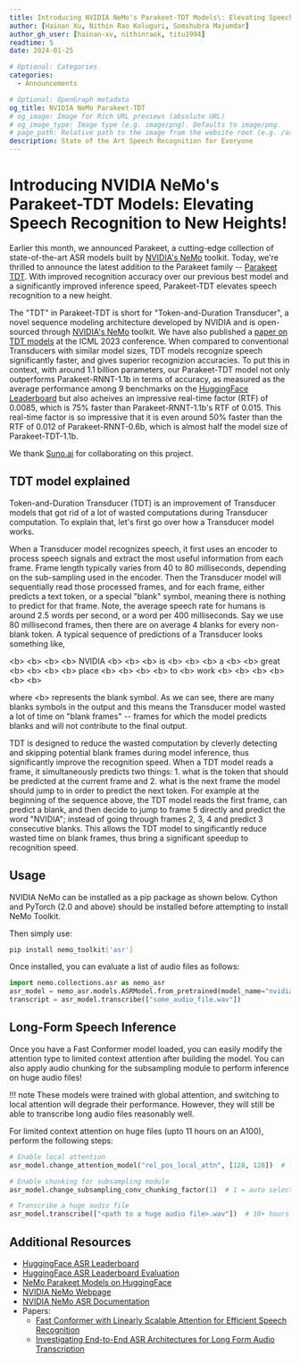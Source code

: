 ```yaml
---
title: Introducing NVIDIA NeMo's Parakeet-TDT Models\: Elevating Speech Recognition to New Heights
author: [Hainan Xu, Nithin Rao Koluguri, Somshubra Majumdar]
author_gh_user: [hainan-xv, nithinraok, titu1994]
readtime: 5
date: 2024-01-25

# Optional: Categories
categories:
  - Announcements

# Optional: OpenGraph metadata
og_title: NVIDIA NeMo Parakeet-TDT
# og_image: Image for Rich URL previews (absolute URL)
# og_image_type: Image type (e.g. image/png). Defaults to image/png.
# page_path: Relative path to the image from the website root (e.g. /assets/images/). If specified, the image at this path will be used for the link preview. It is unlikely you will need this parameter - you can probably use og_image instead.
description: State of the Art Speech Recognition for Everyone
---
```


# Introducing NVIDIA NeMo's Parakeet-TDT Models: Elevating Speech Recognition to New Heights!

Earlier this month, we announced Parakeet, a cutting-edge collection of state-of-the-art ASR models built by [NVIDIA's NeMo](https://nvidia.github.io/NeMo/) toolkit. Today, we're thrilled to announce the latest addition to the Parakeet family -- [Parakeet TDT](https://huggingface.co/nvidia/parakeet-tdt-1.1b). With improved recognition accuracy over our previous best model and a significantly improved inference speed, Parakeet-TDT elevates speech recognition to a new height.


The "TDT" in Parakeet-TDT is short for "Token-and-Duration Transducer", a novel sequence modeling architecture developed by NVIDIA and is open-sourced through [NVIDIA's NeMo](https://nvidia.github.io/NeMo/) toolkit. We have also published a [paper on TDT models](https://arxiv.org/abs/2304.06795) at the ICML 2023 conference. When compared to conventional Transducers with similar model sizes, TDT models recognize speech significantly faster, and gives superior recognizion accuracies. To put this in context, with around 1.1 billion parameters, our Parakeet-TDT model not only outperforms Parakeet-RNNT-1.1b in terms of accuracy, as measured as the average performance among 9 benchmarks on the [HuggingFace Leaderboard](https://huggingface.co/spaces/hf-audio/open_asr_leaderboard) but also acheives an impressive real-time factor (RTF) of 0.0085, which is 75% faster than Parakeet-RNNT-1.1b's RTF of 0.015. This real-time factor is so impressive that it is even around 50% faster than the RTF of 0.012 of Parakeet-RNNT-0.6b, which is almost half the model size of Parakeet-TDT-1.1b.

We thank [Suno.ai](http://suno.ai/) for collaborating on this project.

## TDT model explained

Token-and-Duration Transducer (TDT) is an improvement of Transducer models that got rid of a lot of wasted computations during Transducer computation. To explain that, let's first go over how a Transducer model works.

When a Transducer model recognizes speech, it first uses an encoder to process speech signals and extract the most useful information from each frame. Frame length typically varies from 40 to 80 milliseconds, depending on the sub-sampling used in the encoder. Then the Transducer model will sequentially read those processed frames, and for each frame, either predicts a text token, or a special "blank" symbol, meaning there is nothing to predict for that frame. Note, the average speech rate for humans is around 2.5 words per second, or a word per 400 milliseconds. Say we use 80 millisecond frames, then there are on average 4 blanks for every non-blank token. A typical sequence of predictions of a Transducer looks something like,

\<b\> \<b\> \<b\> \<b\> NVIDIA \<b\> \<b\> \<b\> is \<b\> \<b\> \<b\> a \<b\> \<b\> great \<b\> \<b\> \<b\> \<b\> place \<b\> \<b\> \<b\> \<b\> to \<b\> work \<b\> \<b\> \<b\> \<b\> \<b\> \<b\>   

where \<b\> represents the blank symbol. As we can see, there are many blanks symbols in the output and this means the Transducer model wasted a lot of time on "blank frames" -- frames for which the model predicts blanks and will not contribute to the final output.

TDT is designed to reduce the wasted computation by cleverly detecting and skipping potential blank frames during model inference, thus significantly improve the recognition speed. When a TDT model reads a frame, it simultaneously predicts two things: 1. what is the token that should be predicted at the current frame and 2. what is the next frame the model should jump to in order to predict the next token. For example at the beginning of the sequence above, the TDT model reads the first frame, can predict a blank, and then decide to jump to frame 5 directly and predict the word "NVIDIA"; instead of going through frames 2, 3, 4 and predict 3 consecutive blanks.  This allows the TDT model to singificantly reduce wasted time on blank frames, thus bring a significant speedup to recognition speed.

## Usage

NVIDIA NeMo can be installed as a pip package as shown below. Cython and PyTorch (2.0 and above) should be installed before attempting to install NeMo Toolkit.

Then simply use:
```bash 
pip install nemo_toolkit['asr']
```

Once installed, you can evaluate a list of audio files as follows:
```python
import nemo.collections.asr as nemo_asr
asr_model = nemo_asr.models.ASRModel.from_pretrained(model_name="nvidia/parakeet-rnnt-1.1b")
transcript = asr_model.transcribe(["some_audio_file.wav"])
```

## Long-Form Speech Inference

Once you have a Fast Conformer model loaded, you can easily modify the attention type to limited context attention after building the model. You can also apply audio chunking for the subsampling module to perform inference on huge audio files!

!!! note
    These models were trained with global attention, and switching to local attention will degrade their performance. However, they will still be able to transcribe long audio files reasonably well.

For limited context attention on huge files (upto 11 hours on an A100), perform the following steps:

```python
# Enable local attention
asr_model.change_attention_model("rel_pos_local_attn", [128, 128])  # local attn

# Enable chunking for subsampling module
asr_model.change_subsampling_conv_chunking_factor(1)  # 1 = auto select

# Transcribe a huge audio file
asr_model.transcribe(["<path to a huge audio file>.wav"])  # 10+ hours !
```

## Additional Resources

* [HuggingFace ASR Leaderboard](https://huggingface.co/spaces/hf-audio/open_asr_leaderboard)
* [HuggingFace ASR Leaderboard Evaluation](https://github.com/huggingface/open_asr_leaderboard)
* [NeMo Parakeet Models on HuggingFace](https://huggingface.co/models?library=nemo&sort=trending&search=parakee)
* [NVIDIA NeMo Webpage](https://github.com/NVIDIA/NeMo)
* [NVIDIA NeMo ASR Documentation](https://docs.nvidia.com/deeplearning/nemo/user-guide/index.html)
* Papers:
    * [Fast Conformer with Linearly Scalable Attention for Efficient Speech Recognition](https://arxiv.org/abs/2305.05084)
    * [Investigating End-to-End ASR Architectures for Long Form Audio Transcription](https://arxiv.org/abs/2309.09950)
